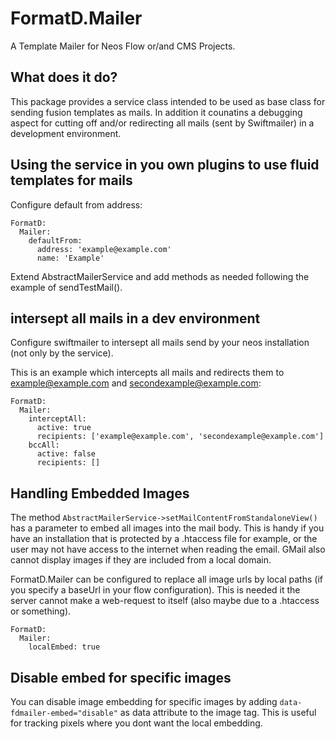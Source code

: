 
# FormatD.Mailer

A Template Mailer for Neos Flow or/and CMS Projects.


## What does it do?

This package provides a service class intended to be used as base class for sending fusion templates as mails.
In addition it counatins a debugging aspect for cutting off and/or redirecting all mails (sent by Swiftmailer) in a development environment.


## Using the service in you own plugins to use fluid templates for mails

Configure default from address:

```
FormatD:
  Mailer:
    defaultFrom:
      address: 'example@example.com'
      name: 'Example'
```

Extend AbstractMailerService and add methods as needed following the example of sendTestMail().


## intersept all mails in a dev environment

Configure swiftmailer to intersept all mails send by your neos installation (not only by the service).

This is an example which intercepts all mails and redirects them to example@example.com and secondexample@example.com:
```
FormatD:
  Mailer:
    interceptAll:
      active: true
      recipients: ['example@example.com', 'secondexample@example.com']
    bccAll:
      active: false
      recipients: []
```


## Handling Embedded Images

The method `AbstractMailerService->setMailContentFromStandaloneView()` has a parameter to embed all images into the mail body.
This is handy if you have an installation that is protected by a .htaccess file for example, or the user may not have access to the internet when reading the email. GMail also cannot display images if they are included from a local domain.

FormatD.Mailer can be configured to replace all image urls by local paths (if you specify a baseUrl in your flow configuration).
This is needed it the server cannot make a web-request to itself (also maybe due to a .htaccess or something).

```
FormatD:
  Mailer:
    localEmbed: true
```

## Disable embed for specific images

You can disable image embedding for specific images by adding `data-fdmailer-embed="disable"` as data attribute to the image tag. 
This is useful for tracking pixels where you dont want the local embedding.